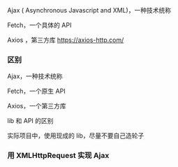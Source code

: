 Ajax ( Asynchronous Javascript and XML)，一种技术统称

Fetch，一个具体的 API

Axios ，第三方库 https://axios-http.com/

### 区别

Ajax，一种技术统称

Fetch，一个原生 API

Axios，一个第三方库

lib 和 API 的区别

实际项目中，使用现成的 lib，尽量不要自己造轮子

### 用 XMLHttpRequest 实现 Ajax